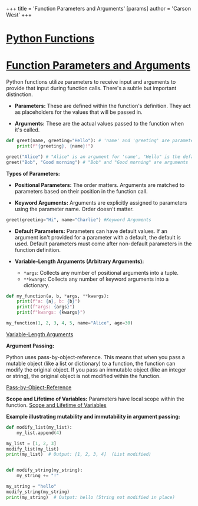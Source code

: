 +++
 title = 'Function Parameters and Arguments'
[params]
	author = 'Carson West'
+++
# [Python Functions](./../python-functions/)
# [Function Parameters and Arguments](./../function-parameters-and-arguments/) 
Python functions utilize parameters to receive input and arguments to provide that input during function calls.  There's a subtle but important distinction.

* **Parameters:** These are defined within the function's definition. They act as placeholders for the values that will be passed in.

* **Arguments:** These are the actual values passed to the function when it's called.


```python
def greet(name, greeting="Hello"): # 'name' and 'greeting' are parameters
    print(f"{greeting}, {name}!")

greet("Alice") # "Alice" is an argument for 'name', "Hello" is the default argument for 'greeting'
greet("Bob", "Good morning") # "Bob" and "Good morning" are arguments
```

**Types of Parameters:**

* **Positional Parameters:**  The order matters.  Arguments are matched to parameters based on their position in the function call.

* **Keyword Arguments:**  Arguments are explicitly assigned to parameters using the parameter name. Order doesn't matter.

```python
greet(greeting="Hi", name="Charlie") #Keyword Arguments
```

* **Default Parameters:**  Parameters can have default values. If an argument isn't provided for a parameter with a default, the default is used.  Default parameters must come after non-default parameters in the function definition.

* **Variable-Length Arguments (Arbitrary Arguments):**
    * `*args`:  Collects any number of positional arguments into a tuple.
    * `**kwargs`: Collects any number of keyword arguments into a dictionary.

```python
def my_function(a, b, *args, **kwargs):
    print(f"a: {a}, b: {b}")
    print(f"args: {args}")
    print(f"kwargs: {kwargs}")

my_function(1, 2, 3, 4, 5, name="Alice", age=30)
```

[Variable-Length Arguments](./../variable-length-arguments/)

**Argument Passing:**

Python uses pass-by-object-reference.  This means that when you pass a mutable object (like a list or dictionary) to a function, the function can modify the original object.  If you pass an immutable object (like an integer or string), the original object is not modified within the function.

[Pass-by-Object-Reference](./../pass-by-object-reference/)


**Scope and Lifetime of Variables:**  Parameters have local scope within the function.  [Scope and Lifetime of Variables](./../scope-and-lifetime-of-variables/)

**Example illustrating mutability and immutability in argument passing:**

```python
def modify_list(my_list):
    my_list.append(4)

my_list = [1, 2, 3]
modify_list(my_list)
print(my_list)  # Output: [1, 2, 3, 4]  (List modified)


def modify_string(my_string):
    my_string += "!"

my_string = "hello"
modify_string(my_string)
print(my_string)  # Output: hello (String not modified in place)
```
